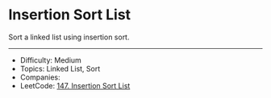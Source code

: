 # Insertion Sort List

Sort a linked list using insertion sort.

---

* Difficulty: Medium
* Topics: Linked List, Sort
* Companies: 
* LeetCode: [147. Insertion Sort List](https://leetcode.com/problems/insertion-sort-list/description/)
